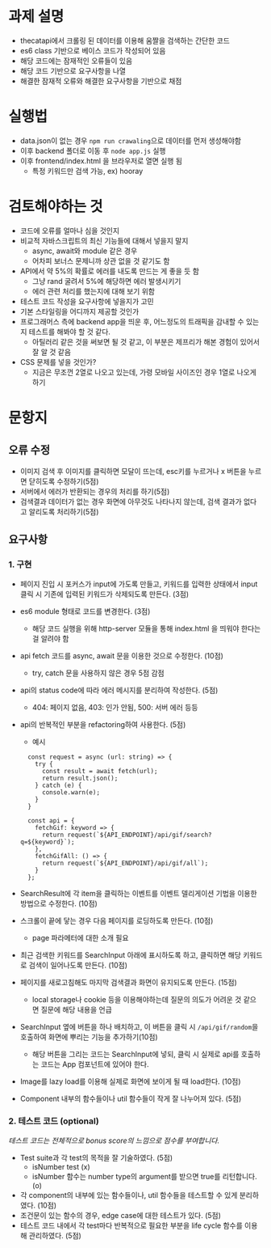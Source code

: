 # 과제 설명

- thecatapi에서 크롤링 된 데이터를 이용해 움짤을 검색하는 간단한 코드
- es6 class 기반으로 베이스 코드가 작성되어 있음
- 해당 코드에는 잠재적인 오류들이 있음
- 해당 코드 기반으로 요구사항을 나열
- 해결한 잠재적 오류와 해결한 요구사항을 기반으로 채점

# 실행법

- data.json이 없는 경우 `npm run crawaling`으로 데이터를 먼저 생성해야함
- 이후 backend 폴더로 이동 후 `node app.js` 실행
- 이후 frontend/index.html 을 브라우저로 열면 실행 됨
  - 특정 키워드만 검색 가능, ex) hooray

# 검토해야하는 것

- 코드에 오류를 얼마나 심을 것인지
- 비교적 자바스크립트의 최신 기능들에 대해서 넣을지 말지
  - async, await와 module 같은 경우
  - 어차피 보너스 문제니까 상관 없을 것 같기도 함
- API에서 약 5%의 확률로 에러를 내도록 만드는 게 좋을 듯 함
  - 그냥 rand 굴려서 5%에 해당하면 에러 발생시키기
  - 에러 관련 처리를 했는지에 대해 보기 위함
- 테스트 코드 작성을 요구사항에 넣을지가 고민
- 기본 스타일링을 어디까지 제공할 것인가
- 프로그래머스 측에 backend app을 띄운 후, 어느정도의 트래픽을 감내할 수 있는지 테스트를 해봐야 할 것 같다.
  - 아틸러리 같은 것을 써보면 될 것 같고, 이 부분은 제프리가 해본 경험이 있어서 잘 알 것 같음
- CSS 문제를 넣을 것인가?
  - 지금은 무조껀 2열로 나오고 있는데, 가령 모바일 사이즈인 경우 1열로 나오게 하기

# 문항지

## 오류 수정

- 이미지 검색 후 이미지를 클릭하면 모달이 뜨는데, esc키를 누르거나 x 버튼을 누르면 닫히도록 수정하기(5점)
- 서버에서 에러가 반환되는 경우의 처리를 하기(5점)
- 검색결과 데이터가 없는 경우 화면에 아무것도 나타나지 않는데, 검색 결과가 없다고 알리도록 처리하기(5점)

## 요구사항

### 1. 구현

- 페이지 진입 시 포커스가 input에 가도록 만들고, 키워드를 입력한 상태에서 input 클릭 시 기존에 입력된 키워드가 삭제되도록 만든다. (3점)
- es6 module 형태로 코드를 변경한다. (3점)
  - 해당 코드 실행을 위해 http-server 모듈을 통해 index.html 을 띄워야 한다는 걸 알려야 함
- api fetch 코드를 async, await 문을 이용한 것으로 수정한다. (10점)
  - try, catch 문을 사용하지 않은 경우 5점 감점
- api의 status code에 따라 에러 메시지를 분리하여 작성한다. (5점)
  - 404: 페이지 없음, 403: 인가 안됨, 500: 서버 에러 등등
- api의 반복적인 부분을 refactoring하여 사용한다. (5점)

  - 예시

  ```
    const request = async (url: string) => {
      try {
        const result = await fetch(url);
        return result.json();
      } catch (e) {
        console.warn(e);
      }
    }

    const api = {
      fetchGif: keyword => {
        return request(`${API_ENDPOINT}/api/gif/search?q=${keyword}`);
      },
      fetchGifAll: () => {
        return request(`${API_ENDPOINT}/api/gif/all`);
      }
    };
  ```

- SearchResult에 각 item을 클릭하는 이벤트를 이벤트 델리게이션 기법을 이용한 방법으로 수정한다. (10점)
- 스크롤이 끝에 닿는 경우 다음 페이지를 로딩하도록 만든다. (10점)
  - page 파라메터에 대한 소개 필요
- 최근 검색한 키워드를 SearchInput 아래에 표시하도록 하고, 클릭하면 해당 키워드로 검색이 일어나도록 만든다. (10점)
- 페이지를 새로고침해도 마지막 검색결과 화면이 유지되도록 만든다. (15점)
  - local storage나 cookie 등을 이용해야하는데 질문의 의도가 어려운 것 같으면 질문에 해당 내용을 언급
- SearchInput 옆에 버튼을 하나 배치하고, 이 버튼을 클릭 시 `/api/gif/random`을 호출하여 화면에 뿌리는 기능을 추가하기(10점)
  - 해당 버튼을 그리는 코드는 SearchInput에 넣되, 클릭 시 실제로 api를 호출하는 코드는 App 컴포넌트에 있어야 한다.
- Image를 lazy load를 이용해 실제로 화면에 보이게 될 때 load한다. (10점)
- Component 내부의 함수들이나 util 함수들이 작게 잘 나누어져 있다. (5점)

### 2. 테스트 코드 (optional)

_테스트 코드는 전체적으로 bonus score의 느낌으로 점수를 부여합니다._

- Test suite과 각 test의 목적을 잘 기술하였다. (5점)
  - isNumber test (x)
  - isNumber 함수는 number type의 argument를 받으면 true를 리턴합니다. (o)
- 각 component의 내부에 있는 함수들이나, util 함수들을 테스트할 수 있게 분리하였다. (10점)
- 조건문이 있는 함수의 경우, edge case에 대한 테스트가 있다. (5점)
- 테스트 코드 내에서 각 test마다 반복적으로 필요한 부분을 life cycle 함수를 이용해 관리하였다. (5점)
